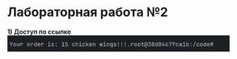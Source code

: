 # Лабораторная работа №2

__1) Доступ по ссылке__
    ![res1](https://github.com/ArtemDyrdin/WEB/blob/main/lab_2/res/1.jpg)
